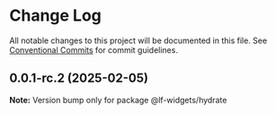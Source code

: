 # Change Log

All notable changes to this project will be documented in this file. See [Conventional Commits](https://conventionalcommits.org) for commit guidelines.

## 0.0.1-rc.2 (2025-02-05)

**Note:** Version bump only for package @lf-widgets/hydrate
